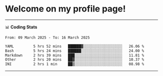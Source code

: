 # Welcome on my profile page!
<!-- print(("dralla"[::-1]+"s").capitalize()) -->

<!-- ---
👨🏻‍💻 **Busy With**
* Learning new Skills.
* Building small Projects.
* Being helpful. -->

---
📊 **Coding Stats**
<!--START_SECTION:waka-->

```txt
From: 09 March 2025 - To: 16 March 2025

YAML         5 hrs 52 mins   ██████▓░░░░░░░░░░░░░░░░░░   26.06 %
Bash         5 hrs 24 mins   ██████░░░░░░░░░░░░░░░░░░░   24.00 %
Markdown     2 hrs 39 mins   ███░░░░░░░░░░░░░░░░░░░░░░   11.81 %
Other        2 hrs 20 mins   ██▓░░░░░░░░░░░░░░░░░░░░░░   10.37 %
INI          2 hrs 1 min     ██▒░░░░░░░░░░░░░░░░░░░░░░   08.98 %
```

<!--END_SECTION:waka-->
---
